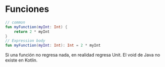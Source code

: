 # Funciones

```kotlin
// common
fun myFunction(myInt: Int) {
    return 2 * myInt
}
// Expression body
fun myFunction(myInt: Int): Int = 2 * myInt
```

Si una función no regresa nada, en realidad regresa Unit. El void de Java no existe en Kotlin.
